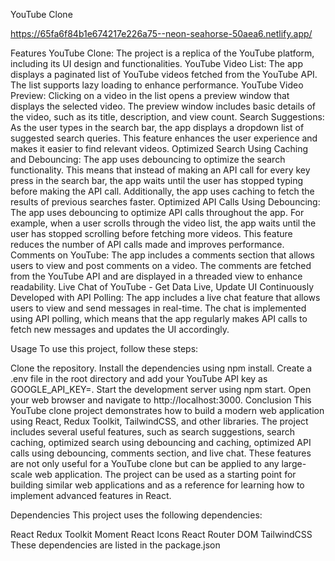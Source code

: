 YouTube Clone

https://65fa6f84b1e674217e226a75--neon-seahorse-50aea6.netlify.app/


Features
YouTube Clone: The project is a replica of the YouTube platform, including its UI design and functionalities.
YouTube Video List: The app displays a paginated list of YouTube videos fetched from the YouTube API. The list supports lazy loading to enhance performance.
YouTube Video Preview: Clicking on a video in the list opens a preview window that displays the selected video. The preview window includes basic details of the video, such as its title, description, and view count.
Search Suggestions: As the user types in the search bar, the app displays a dropdown list of suggested search queries. This feature enhances the user experience and makes it easier to find relevant videos.
Optimized Search Using Caching and Debouncing: The app uses debouncing to optimize the search functionality. This means that instead of making an API call for every key press in the search bar, the app waits until the user has stopped typing before making the API call. Additionally, the app uses caching to fetch the results of previous searches faster.
Optimized API Calls Using Debouncing: The app uses debouncing to optimize API calls throughout the app. For example, when a user scrolls through the video list, the app waits until the user has stopped scrolling before fetching more videos. This feature reduces the number of API calls made and improves performance.
Comments on YouTube: The app includes a comments section that allows users to view and post comments on a video. The comments are fetched from the YouTube API and are displayed in a threaded view to enhance readability.
Live Chat of YouTube - Get Data Live, Update UI Continuously Developed with API Polling: The app includes a live chat feature that allows users to view and send messages in real-time. The chat is implemented using API polling, which means that the app regularly makes API calls to fetch new messages and updates the UI accordingly.

Usage
To use this project, follow these steps:

Clone the repository.
Install the dependencies using npm install.
Create a .env file in the root directory and add your YouTube API key as GOOGLE_API_KEY=<your-api-key>.
Start the development server using npm start.
Open your web browser and navigate to http://localhost:3000.
Conclusion
This YouTube clone project demonstrates how to build a modern web application using React, Redux Toolkit, TailwindCSS, and other libraries. The project includes several useful features, such as search suggestions, search caching, optimized search using debouncing and caching, optimized API calls using debouncing, comments section, and live chat. These features are not only useful for a YouTube clone but can be applied to any large-scale web application. The project can be used as a starting point for building similar web applications and as a reference for learning how to implement advanced features in React.

Dependencies
This project uses the following dependencies:

React
Redux Toolkit
Moment
React Icons
React Router DOM
TailwindCSS
These dependencies are listed in the package.json
